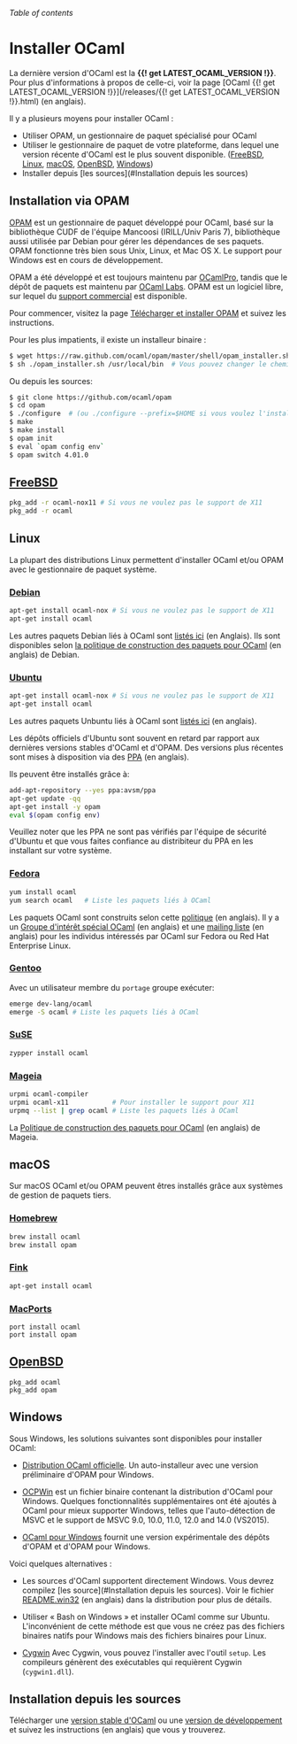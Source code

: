 <!-- ((! set title Installer OCaml !)) ((! set documentation !)) -->

*Table of contents*

# Installer OCaml

La dernière version d'OCaml est la **{{! get LATEST_OCAML_VERSION !}}**.
Pour plus d'informations à propos de celle-ci, voir la page
[OCaml {{! get LATEST_OCAML_VERSION !}}](/releases/{{! get LATEST_OCAML_VERSION !}}.html) (en anglais).


Il y a plusieurs moyens pour installer OCaml :

* Utiliser OPAM, un gestionnaire de paquet spécialisé pour OCaml
* Utiliser le gestionnaire de paquet de votre plateforme, dans lequel une
   version récente d'OCaml est le plus souvent disponible.  ([FreeBSD](#FreeBSD), [Linux](#Linux), [macOS](#macOS),
   [OpenBSD](#OpenBSD), [Windows](#Windows))
* Installer depuis [les sources](#Installation depuis les sources)

## Installation via OPAM

[OPAM](http://opam.ocaml.org/) est un gestionnaire de paquet développé
pour OCaml, basé sur la bibliothèque CUDF de l'équipe Mancoosi
(IRILL/Univ Paris 7), bibliothèque aussi utilisée par Debian pour
gérer les dépendances de ses paquets. OPAM fonctionne très bien sous
Unix, Linux, et Mac OS X. Le support pour Windows est en cours de
développement.

OPAM a été développé et est toujours maintenu par
[OCamlPro](http://www.ocamlpro.com/), tandis que le dépôt de paquets
est maintenu par [OCaml
Labs](http://www.cl.cam.ac.uk/projects/ocamllabs/). OPAM est un
logiciel libre, sur lequel du [support
commercial](http://www.ocamlpro.com/) est disponible.

Pour commencer, visitez la page [Télécharger et installer
OPAM](http://opam.ocaml.org/) et suivez les instructions.

Pour les plus impatients, il existe un installeur binaire :

```bash
$ wget https://raw.github.com/ocaml/opam/master/shell/opam_installer.sh
$ sh ./opam_installer.sh /usr/local/bin  # Vous pouvez changer le chemin pour l'installer ailleurs
```
Ou depuis les sources:

```bash
$ git clone https://github.com/ocaml/opam
$ cd opam
$ ./configure  # (ou ./configure --prefix=$HOME si vous voulez l'installer dans votre $HOME)
$ make
$ make install
$ opam init
$ eval `opam config env`
$ opam switch 4.01.0
```
## [FreeBSD](https://www.freebsd.org/)

```bash
pkg_add -r ocaml-nox11 # Si vous ne voulez pas le support de X11 
pkg_add -r ocaml
```
## Linux

La plupart des distributions Linux permettent d'installer OCaml et/ou OPAM avec le gestionnaire de paquet système.

### [Debian](https://www.debian.org/index.fr.html)

```bash
apt-get install ocaml-nox # Si vous ne voulez pas le support de X11 
apt-get install ocaml
```
Les autres paquets Debian liés à OCaml sont
[listés ici](http://packages.debian.org/search?keywords=ocaml&searchon=all&suite=testing&section=all) (en Anglais).
Ils sont disponibles selon
[la politique de construction des paquets pour OCaml](http://pkg-ocaml-maint.alioth.debian.org/ocaml_packaging_policy.html/index.html) (en anglais) de Debian.

### [Ubuntu](http://www.ubuntu.com/)

```bash
apt-get install ocaml-nox # Si vous ne voulez pas le support de X11 
apt-get install ocaml
```

Les autres paquets Unbuntu liés à OCaml sont
[listés ici](http://packages.ubuntu.com/search?keywords=ocaml) (en anglais).

Les dépôts officiels d'Ubuntu sont souvent en retard par rapport aux
dernières versions stables d'OCaml et d'OPAM. Des versions plus récentes sont mises à disposition via des [PPA](https://launchpad.net/~avsm) (en anglais).

Ils peuvent être installés grâce à:
```bash
add-apt-repository --yes ppa:avsm/ppa
apt-get update -qq
apt-get install -y opam
eval $(opam config env)
```
Veuillez noter que les PPA ne sont pas vérifiés par l'équipe de sécurité d'Ubuntu et que vous faites
confiance au distribiteur du PPA en les installant sur votre système.

### [Fedora](https://getfedora.org/)

```bash
yum install ocaml
yum search ocaml   # Liste les paquets liés à OCaml
```

Les paquets OCaml sont construits selon cette
[politique](http://fedoraproject.org/wiki/Packaging/OCaml) (en anglais).
Il y a un
[Groupe d'intérêt spécial OCaml](http://fedoraproject.org/wiki/SIGs/OCaml) (en anglais)
et une
[mailing liste](https://lists.fedoraproject.org/mailman/listinfo/Ocaml-devel) (en anglais)
pour les individus intéressés par OCaml sur Fedora ou Red Hat Enterprise Linux.

### [Gentoo](https://www.gentoo.org/)

Avec un utilisateur membre du `portage` groupe exécuter:

```bash
emerge dev-lang/ocaml
emerge -S ocaml # Liste les paquets liés à OCaml
```

### [SuSE](https://www.suse.com/)

```bash
zypper install ocaml
```

### [Mageia](https://www.mageia.org/)

```bash
urpmi ocaml-compiler
urpmi ocaml-x11           # Pour installer le support pour X11
urpmq --list | grep ocaml # Liste les paquets liés à OCaml
```

La  [Politique de construction des paquets pour OCaml](https://wiki.mageia.org/en/OCaml_policy) (en anglais) de Mageia.

## macOS

Sur macOS OCaml et/ou OPAM peuvent êtres installés grâce aux systèmes de gestion de paquets tiers.

### [Homebrew](http://brew.sh/)

```bash
brew install ocaml
brew install opam 
```

###  [Fink](http://fink.sourceforge.net/)

```bash
apt-get install ocaml
```

### [MacPorts](http://www.macports.org/)

```
port install ocaml
port install opam
```

## [OpenBSD](https://www.openbsd.org/)

```
pkg_add ocaml
pkg_add opam
```

## Windows

Sous Windows, les solutions suivantes sont disponibles pour installer OCaml:

* [Distribution OCaml officielle](http://protz.github.io/ocaml-installer/).
  Un auto-installeur avec une version préliminaire d'OPAM pour Windows.

* [OCPWin](http://www.typerex.org/ocpwin.html) est un fichier binaire contenant la
  distribution d'OCaml pour Windows. Quelques fonctionnalités supplémentaires
  ont été ajoutés à OCaml pour mieux supporter Windows, telles que l'auto-détection
  de MSVC et le support de MSVC 9.0, 10.0, 11.0, 12.0 and 14.0 (VS2015).

* [OCaml pour Windows](https://fdopen.github.io/opam-repository-mingw/)
  fournit une version expérimentale des dépôts d'OPAM et d'OPAM pour Windows.
  
Voici quelques alternatives :

* Les sources d'OCaml supportent directement Windows. Vous devrez compilez
  [les source](#Installation depuis les sources). Voir le fichier 
  [README.win32](https://github.com/ocaml/ocaml/blob/trunk/README.win32.adoc) (en anglais)
  dans la distribution pour plus de détails.

* Utiliser « Bash on Windows » et installer OCaml comme sur Ubuntu.
   L'inconvénient de cette méthode est que vous ne créez pas 
   des fichiers binaires natifs pour Windows mais des fichiers binaires pour Linux.

* [Cygwin](http://cygwin.com/) Avec Cygwin, vous pouvez l'installer avec l'outil `setup`. 
   Les compileurs génèrent des exécutables qui requièrent Cygwin (`cygwin1.dll`).


## Installation depuis les sources

Télécharger une [version stable d'OCaml](/releases/) ou une
[version de développement](https://github.com/ocaml/ocaml) et suivez les instructions (en anglais) que vous y trouverez.


